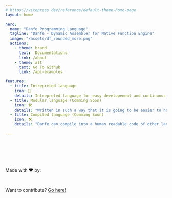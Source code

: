 ```yaml
---
# https://vitepress.dev/reference/default-theme-home-page
layout: home

hero:
  name: "Danfe Programming Language"
  tagline: "Danfe - Dynamic Assembler for Native Function Engine"
  image: "/assets/df_rounded_more.png"
  actions:
    - theme: brand
      text:  Documentations
      link: /about
    - theme: alt
      text: Go To Github
      link: /api-examples

features:
  - title: Intrepreted language
    icon: 🌠
    details: Intrepreted language for easy developement and continuous deployment
  - title: Modular language (Comming Soon)
    icon: 🛠️
    details: "Written in such a way that it is going to be easier to hackup a compiler for other languages in short period of time." 
  - title: Compiled language (Comming Soon)
    icon: 🛠️
    details: "Danfe can compile into a human readable code of other languages (<b>asm, golang, js, vlang, c, python</b>)."
  
---
```


<script setup>
import { VPTeamMembers } from 'vitepress/theme'

const members = [
  {
    avatar: 'https://www.github.com/sairash.png',
    name: 'Sairash Sharma Gautam',
    title: 'Creator',
    links: [
      { icon: 'github', link: 'https://github.com/sairash' },
      { icon: 'linkedin', link: 'https://www.linkedin.com/in/sairash-gautam-54b743239/' }
    ]
  },
  
]
</script>

<br>
<br>
<br>
<br>

Made with :heart: by: 

<VPTeamMembers size="medium" align="" :members="members" />
<br>

Want to contribute? [Go here!](https://github.com/sairash/danfe-v)